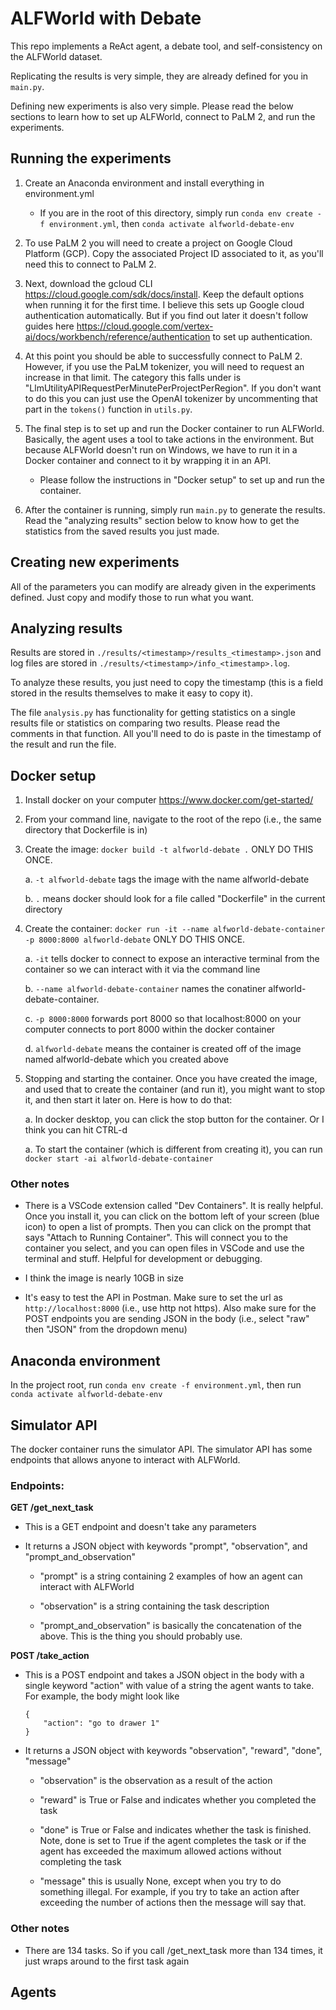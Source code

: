 
# ALFWorld with Debate

This repo implements a ReAct agent, a debate tool, and self-consistency on the ALFWorld dataset.

Replicating the results is very simple, they are already defined for you in `main.py`.

Defining new experiments is also very simple. Please read the below sections to learn how to set up ALFWorld, connect to PaLM 2, and run the experiments.


## Running the experiments


1. Create an Anaconda environment and install everything in environment.yml
   - If you are in the root of this directory, simply run `conda env create -f environment.yml`, then `conda activate alfworld-debate-env`


2. To use PaLM 2 you will need to create a project on Google Cloud Platform (GCP). Copy the associated Project ID associated to it, as you'll need this to connect to PaLM 2.


3. Next, download the gcloud CLI https://cloud.google.com/sdk/docs/install. Keep the default options when running it for the first time. I believe this sets up Google cloud authentication automatically. But if you find out later it doesn't follow guides here https://cloud.google.com/vertex-ai/docs/workbench/reference/authentication to set up authentication. 


4. At this point you should be able to successfully connect to PaLM 2. However, if you use the PaLM tokenizer, you will need to request an increase in that limit. The category this falls under is "LlmUtilityAPIRequestPerMinutePerProjectPerRegion". If you don't want to do this you can just use the OpenAI tokenizer by uncommenting that part in the `tokens()` function in `utils.py`.


5. The final step is to set up and run the Docker container to run ALFWorld. Basically, the agent uses a tool to take actions in the environment. But because ALFWorld doesn't run on Windows, we have to run it in a Docker container and connect to it by wrapping it in an API.
   - Please follow the instructions in "Docker setup" to set up and run the container.

6. After the container is running, simply run `main.py` to generate the results. Read the "analyzing results" section below to know how to get the statistics from the saved results you just made.


## Creating new experiments

All of the parameters you can modify are already given in the experiments defined. Just copy and modify those to run what you want.


## Analyzing results

Results are stored in `./results/<timestamp>/results_<timestamp>.json` and log files are stored in `./results/<timestamp>/info_<timestamp>.log`.

To analyze these results, you just need to copy the timestamp (this is a field stored in the results themselves to make it easy to copy it).

The file `analysis.py` has functionality for getting statistics on a single results file or statistics on comparing two results. Please read the comments in that function. All you'll need to do is paste in the timestamp of the result and run the file.

## Docker setup

1. Install docker on your computer https://www.docker.com/get-started/ 

2. From your command line, navigate to the root of the repo (i.e., the same directory that Dockerfile is in)

3. Create the image: ```docker build -t alfworld-debate .``` ONLY DO THIS ONCE.

    a. ```-t alfworld-debate``` tags the image with the name alfworld-debate
    
    b. ```.``` means docker should look for a file called "Dockerfile" in the current directory

4. Create the container: ```docker run -it --name alfworld-debate-container -p 8000:8000 alfworld-debate``` ONLY DO THIS ONCE.

    a. ```-it``` tells docker to connect to expose an interactive terminal from the container so we can interact with it via the command line

    b. ```--name alfworld-debate-container``` names the conatiner alfworld-debate-container.
    
    c. ```-p 8000:8000``` forwards port 8000 so that localhost:8000 on your computer connects to port 8000 within the docker container

    d. ```alfworld-debate``` means the container is created off of the image named alfworld-debate which you created above

5. Stopping and starting the container. Once you have created the image, and used that to create the container (and run it), you might want to stop it, and then start it later on. Here is how to do that:

    a. In docker desktop, you can click the stop button for the container. Or I think you can hit CTRL-d

    a. To start the container (which is different from creating it), you can run ```docker start -ai alfworld-debate-container```

### Other notes

- There is a VSCode extension called "Dev Containers". It is really helpful. Once you install it, you can click on the bottom left of your screen (blue icon) to open a list of prompts. Then you can click on the prompt that says "Attach to Running Container". This will connect you to the container you select, and you can open files in VSCode and use the terminal and stuff. Helpful for development or debugging.

- I think the image is nearly 10GB in size

- It's easy to test the API in Postman. Make sure to set the url as `http://localhost:8000` (i.e., use http not https). Also make sure for the POST endpoints you are sending JSON in the body (i.e., select "raw" then "JSON" from the dropdown menu)


## Anaconda environment

In the project root, run `conda env create -f environment.yml`, then run `conda activate alfworld-debate-env`


## Simulator API

The docker container runs the simulator API. The simulator API has some endpoints that allows anyone to interact with ALFWorld. 

### Endpoints:

**GET /get_next_task**

- This is a GET endpoint and doesn't take any parameters

- It returns a JSON object with keywords "prompt", "observation", and "prompt_and_observation"

    - "prompt" is a string containing 2 examples of how an agent can interact with ALFWorld

    - "observation" is a string containing the task description

    - "prompt_and_observation" is basically the concatenation of the above. This is the thing you should probably use.

**POST /take_action**

- This is a POST endpoint and takes a JSON object in the body with a single keyword "action" with value of a string the agent wants to take. For example, the body might look like 

    ```
    {
        "action": "go to drawer 1"
    }
    ```

- It returns a JSON object with keywords "observation", "reward", "done", "message"

    - "observation" is the observation as a result of the action

    - "reward" is True or False and indicates whether you completed the task

    - "done" is True or False and indicates whether the task is finished. Note, done is set to True if the agent completes the task or if the agent has exceeded the maximum allowed actions without completing the task

    - "message" this is usually None, except when you try to do something illegal. For example, if you try to take an action after exceeding the number of actions then the message will say that.


### Other notes

- There are 134 tasks. So if you call /get_next_task more than 134 times, it just wraps around to the first task again

## Agents